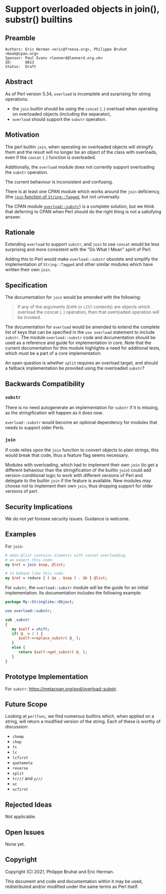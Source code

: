 # Support overloaded objects in join(), substr() builtins

## Preamble

    Authors: Eric Herman <eric@freesa.org>, Philippe Bruhat <book@cpan.org>
    Sponsor: Paul Evans <leonerd@leonerd.org.uk>
    ID:      0013
    Status:  Draft

## Abstract

As of Perl version 5.34, `overload` is incomplete and surprising for
string operations:

* the `join` builtin should be using the `concat` (`.`) overload
  when operating on overloaded objects (including the separator),
* `overload` should support the `substr` operation.

## Motivation

The perl builtin `join`, when operating on overloaded objects will
stringify them and the result will no longer be an object of the class
with overloads, even if the `concat` (`.`) function is overloaded.

Additionally, the `overload` module does not currently support overloading
the `substr` operation.

The current behaviour is inconsistent and confusing.

There is at least one CPAN module which works around the `join`
deficiency, (the [`join` function of
`String::Tagged`](https://metacpan.org/pod/String::Tagged#join), but not
universally.

The CPAN module
[`overload::substr`](https://metacpan.org/pod/overload::substr)) is a
complete solution, but we think that deferring to CPAN when Perl should
do the right thing is not a satisfying answer.

## Rationale

Extending `overload` to support `substr`, and `join` to use `concat`
would be less surprising and more consistent with the "Do What I Mean"
spirit of Perl.

Adding this to Perl would make `overload::substr` obsolete and simplify
the implementation of `String::Tagged` and other similar modules which
have written their own `join`.

## Specification

The documentation for `join` would be amended with the following:

> If any of the arguments (`EXPR` or `LIST` contents) are objects which
> overload the concat (`.`) operation, then that overloaded operation
> will be invoked.

The documentation for `overload` would be amended to extend the complete
list of keys that can be specified in the `use overload` statement to
include `substr`. The module `overload::substr` code and documentation
should be used as a reference and guide for implementation in core. Note
that the current documentation for this module highlights a need for
additional tests, which must be a part of a core implementation.

An open question is whether `split` requires an overload target,
and should a fallback implementation be provided using the
overloaded `substr`?

## Backwards Compatibility

### `substr`

There is no need autogenerate an implementation for `substr` if it is
missing, as the stringification will happen as it does now.

`overload::substr` would become an optional dependency for modules
that needs to support older Perls.

### `join`

If code relies upon the `join` function to convert objects to plain
strings, this would break that code, thus a feature flag seems
necessary.

Modules with overloading, which had to implement their own `join` (to
get a different behaviour than the stringification of the builtin
`join`) could add version-conditional logic to work with different
versions of Perl and delegate to the builtin `join` if the feature is
available. New modules may choose not to implement their own `join`,
thus dropping support for older versions of perl.

## Security Implications

We do not yet foresee security issues. Guidance is welcome.

## Examples

For `join`:

```perl
# when @list contains elements with concat overloading,
# we expect this code:
my $ret = join $sep, @list;

# to behave like this code:
my $ret = reduce { ( $a . $sep ) . $b } @list;
```

For `substr`, the `overload::substr` module will be the guide for an
initial implementation. Its documentation includes the following example:

```perl
package My::Stringlike::Object;

use overload::substr;

sub _substr
{
   my $self = shift;
   if( @_ > 2 ) {
      $self->replace_substr( @_ );
   }
   else {
      return $self->get_substr( @_ );
   }
}
```

## Prototype Implementation

For `substr`: <https://metacpan.org/pod/overload::substr>.

## Future Scope

Looking at `perlfunc`, we find numerous builtins which, when applied
on a string, will return a modified version of the string. Each of these
is worthy of discussion:

* `chomp`
* `chop`
* `fc`
* `lc`
* `lcfirst`
* `quotemeta`
* `reverse`
* `split`
* `tr///` and `y///`
* `uc`
* `ucfirst`

## Rejected Ideas

Not applicable.

## Open Issues

None yet.

## Copyright

Copyright (C) 2021, Philippe Bruhat and Eric Herman.

This document and code and documentation within it may be used,
redistributed and/or modified under the same terms as Perl itself.
